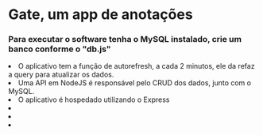 <h1> Gate, um app de anotações</h1>
<h3> Para executar o software tenha o MySQL instalado, crie um banco conforme o "db.js"</h3>
<li>O aplicativo tem a função de autorefresh, a cada 2 minutos, ele da refaz a query para atualizar os dados.</li>
<li>Uma API em NodeJS é responsável pelo CRUD dos dados, junto com o MySQL.</li>
<li>O aplicativo é hospedado utilizando o Express</li>
<li></li>
<li></li>
<li></li>

